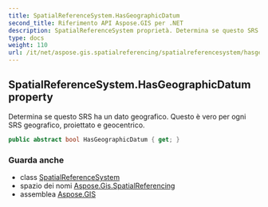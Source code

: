 ```yaml
---
title: SpatialReferenceSystem.HasGeographicDatum
second_title: Riferimento API Aspose.GIS per .NET
description: SpatialReferenceSystem proprietà. Determina se questo SRS ha un dato geografico. Questo è vero per ogni SRS geografico proiettato e geocentrico.
type: docs
weight: 110
url: /it/net/aspose.gis.spatialreferencing/spatialreferencesystem/hasgeographicdatum/
---
```

## SpatialReferenceSystem.HasGeographicDatum property

Determina se questo SRS ha un dato geografico. Questo è vero per ogni SRS geografico, proiettato e geocentrico.

```csharp
public abstract bool HasGeographicDatum { get; }
```

### Guarda anche

* class [SpatialReferenceSystem](../)
* spazio dei nomi [Aspose.Gis.SpatialReferencing](../../spatialreferencesystem/)
* assemblea [Aspose.GIS](../../../)


